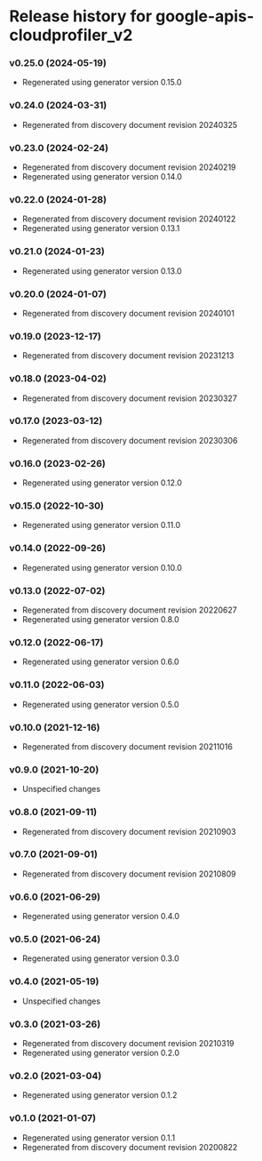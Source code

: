 # Release history for google-apis-cloudprofiler_v2

### v0.25.0 (2024-05-19)

* Regenerated using generator version 0.15.0

### v0.24.0 (2024-03-31)

* Regenerated from discovery document revision 20240325

### v0.23.0 (2024-02-24)

* Regenerated from discovery document revision 20240219
* Regenerated using generator version 0.14.0

### v0.22.0 (2024-01-28)

* Regenerated from discovery document revision 20240122
* Regenerated using generator version 0.13.1

### v0.21.0 (2024-01-23)

* Regenerated using generator version 0.13.0

### v0.20.0 (2024-01-07)

* Regenerated from discovery document revision 20240101

### v0.19.0 (2023-12-17)

* Regenerated from discovery document revision 20231213

### v0.18.0 (2023-04-02)

* Regenerated from discovery document revision 20230327

### v0.17.0 (2023-03-12)

* Regenerated from discovery document revision 20230306

### v0.16.0 (2023-02-26)

* Regenerated using generator version 0.12.0

### v0.15.0 (2022-10-30)

* Regenerated using generator version 0.11.0

### v0.14.0 (2022-09-26)

* Regenerated using generator version 0.10.0

### v0.13.0 (2022-07-02)

* Regenerated from discovery document revision 20220627
* Regenerated using generator version 0.8.0

### v0.12.0 (2022-06-17)

* Regenerated using generator version 0.6.0

### v0.11.0 (2022-06-03)

* Regenerated using generator version 0.5.0

### v0.10.0 (2021-12-16)

* Regenerated from discovery document revision 20211016

### v0.9.0 (2021-10-20)

* Unspecified changes

### v0.8.0 (2021-09-11)

* Regenerated from discovery document revision 20210903

### v0.7.0 (2021-09-01)

* Regenerated from discovery document revision 20210809

### v0.6.0 (2021-06-29)

* Regenerated using generator version 0.4.0

### v0.5.0 (2021-06-24)

* Regenerated using generator version 0.3.0

### v0.4.0 (2021-05-19)

* Unspecified changes

### v0.3.0 (2021-03-26)

* Regenerated from discovery document revision 20210319
* Regenerated using generator version 0.2.0

### v0.2.0 (2021-03-04)

* Regenerated using generator version 0.1.2

### v0.1.0 (2021-01-07)

* Regenerated using generator version 0.1.1
* Regenerated from discovery document revision 20200822

